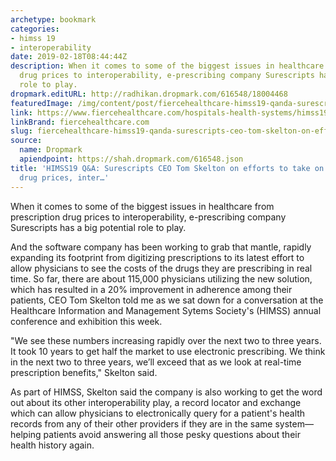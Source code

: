```yaml
---
archetype: bookmark
categories:
- himss 19
- interoperability
date: 2019-02-18T08:44:44Z
description: When it comes to some of the biggest issues in healthcare from prescription
  drug prices to interoperability, e-prescribing company Surescripts has a big potential
  role to play.
dropmark.editURL: http://radhikan.dropmark.com/616548/18004468
featuredImage: /img/content/post/fiercehealthcare-himss19-qanda-surescripts-ceo-tom-skelton-on-efforts-to-take-on-high-prescription-drug-prices-inter.JPG
link: https://www.fiercehealthcare.com/hospitals-health-systems/himss19-q-a-surescripts-ceo-tom-skelton-from-show-floor
linkBrand: fiercehealthcare.com
slug: fiercehealthcare-himss19-qanda-surescripts-ceo-tom-skelton-on-efforts-to-take-on-high-prescription-drug-prices-inter
source:
  name: Dropmark
  apiendpoint: https://shah.dropmark.com/616548.json
title: 'HIMSS19 Q&A: Surescripts CEO Tom Skelton on efforts to take on high prescription
  drug prices, inter…'
---
```

When it comes to some of the biggest issues in healthcare from prescription drug prices to interoperability, e-prescribing company Surescripts has a big potential role to play.
 
And the software company has been working to grab that mantle, rapidly expanding its footprint from digitizing prescriptions to its latest effort to allow physicians to see the costs of the drugs they are prescribing in real time. So far, there are about 115,000 physicians utilizing the new solution, which has resulted in a 20% improvement in adherence among their patients, CEO Tom Skelton told me as we sat down for a conversation at the Healthcare Information and Management Sytems Society's (HIMSS) annual conference and exhibition this week.
 
"We see these numbers increasing rapidly over the next two to three years. It took 10 years to get half the market to use electronic prescribing. We think in the next two to three years, we’ll exceed that as we look at real-time prescription benefits," Skelton said. 
 
As part of HIMSS, Skelton said the company is also working to get the word out about its other interoperability play, a record locator and exchange which can allow physicians to electronically query for a patient's health records from any of their other providers if they are in the same system—helping patients avoid answering all those pesky questions about their health history again.
